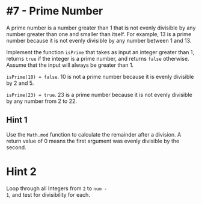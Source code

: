 # #7 - Prime Number

A prime number is a number greater than 1 that is not evenly divisible by any number greater than one and smaller than itself. For example, 13 is a prime number because it is not evenly divisible by any number between 1 and 13.

Implement the function <code>isPrime</code> that takes as input an integer greater than 1, returns <code>true</code> if the integer is a prime number, and returns <code>false</code> otherwise. Assume that the input will always be greater than 1.

<code>isPrime(10) = false</code>. 10 is not a prime number because it is evenly divisible by 2 and 5.

<code>isPrime(23) = true</code>. 23 is a prime number because it is not evenly divisible by any number from 2 to 22.

## Hint 1
Use the <code>Math.mod</code> function to calculate the remainder after a division. A return value of 0 means the first argument was evenly divisible by the second.

# Hint 2
Loop through all Integers from <code>2</code> to <code>num - 1</code>, and test for divisibility for each.
